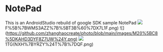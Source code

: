 # NotePad
This is an AndroidStudio rebuild of google SDK sample NotePad
![](https://github.com/zhanghaocreate/photo/blob/main/images/)F%5B%7BWMS3AZZ%7B%5BT3B%60%7DX7L1F.png)
![](https://github.com/zhanghaocreate/photo/blob/main/images/M2(I%5BC8%5DKAHD3DYF8Z7UW%24Y.png)
![](https://github.com/zhanghaocreate/photo/blob/main/images/%7DI%25E)1TG(NXH%7BYRZY%24T%7B%7DQF.png)
